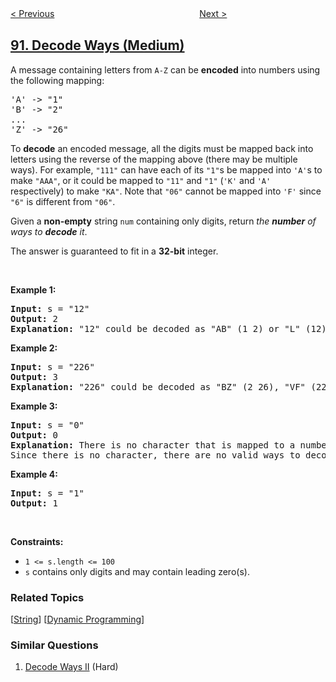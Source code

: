 <!--|This file generated by command(leetcode description); DO NOT EDIT.    |-->
<!--+----------------------------------------------------------------------+-->
<!--|@author    openset <openset.wang@gmail.com>                           |-->
<!--|@link      https://github.com/openset                                 |-->
<!--|@home      https://github.com/openset/leetcode                        |-->
<!--+----------------------------------------------------------------------+-->

[< Previous](../subsets-ii "Subsets II")
　　　　　　　　　　　　　　　　
[Next >](../reverse-linked-list-ii "Reverse Linked List II")

## [91. Decode Ways (Medium)](https://leetcode.com/problems/decode-ways "解码方法")

<p>A message containing letters from <code>A-Z</code> can be <strong>encoded</strong> into numbers using the following mapping:</p>

<pre>
&#39;A&#39; -&gt; &quot;1&quot;
&#39;B&#39; -&gt; &quot;2&quot;
...
&#39;Z&#39; -&gt; &quot;26&quot;
</pre>

<p>To <strong>decode</strong> an encoded message, all the digits must be mapped back into letters using the reverse of the mapping above (there may be multiple ways). For example, <code>&quot;111&quot;</code> can have each of its <code>&quot;1&quot;</code>s be mapped into <code>&#39;A&#39;</code>s to make <code>&quot;AAA&quot;</code>, or it could be mapped to <code>&quot;11&quot;</code> and <code>&quot;1&quot;</code> (<code>&#39;K&#39;</code> and <code>&#39;A&#39;</code> respectively) to make <code>&quot;KA&quot;</code>. Note that <code>&quot;06&quot;</code> cannot be mapped into <code>&#39;F&#39;</code> since <code>&quot;6&quot;</code> is different from <code>&quot;06&quot;</code>.</p>

<p>Given a <strong>non-empty</strong> string <code>num</code> containing only digits, return <em>the <strong>number</strong> of ways to <strong>decode</strong> it</em>.</p>

<p>The answer is guaranteed to fit in a <strong>32-bit</strong> integer.</p>

<p>&nbsp;</p>
<p><strong>Example 1:</strong></p>

<pre>
<strong>Input:</strong> s = &quot;12&quot;
<strong>Output:</strong> 2
<strong>Explanation:</strong> &quot;12&quot; could be decoded as &quot;AB&quot; (1 2) or &quot;L&quot; (12).
</pre>

<p><strong>Example 2:</strong></p>

<pre>
<strong>Input:</strong> s = &quot;226&quot;
<strong>Output:</strong> 3
<strong>Explanation:</strong> &quot;226&quot; could be decoded as &quot;BZ&quot; (2 26), &quot;VF&quot; (22 6), or &quot;BBF&quot; (2 2 6).
</pre>

<p><strong>Example 3:</strong></p>

<pre>
<strong>Input:</strong> s = &quot;0&quot;
<strong>Output:</strong> 0
<strong>Explanation:</strong> There is no character that is mapped to a number starting with 0. The only valid mappings with 0 are &#39;J&#39; -&gt; &quot;10&quot; and &#39;T&#39; -&gt; &quot;20&quot;.
Since there is no character, there are no valid ways to decode this since all digits need to be mapped.
</pre>

<p><strong>Example 4:</strong></p>

<pre>
<strong>Input:</strong> s = &quot;1&quot;
<strong>Output:</strong> 1
</pre>

<p>&nbsp;</p>
<p><strong>Constraints:</strong></p>

<ul>
	<li><code>1 &lt;= s.length &lt;= 100</code></li>
	<li><code>s</code> contains only digits and may contain leading zero(s).</li>
</ul>

### Related Topics
  [[String](../../tag/string/README.md)]
  [[Dynamic Programming](../../tag/dynamic-programming/README.md)]

### Similar Questions
  1. [Decode Ways II](../decode-ways-ii) (Hard)
